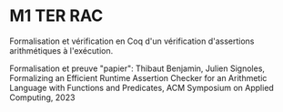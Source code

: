 # M1 TER RAC

Formalisation et vérification en Coq d'un vérification d'assertions arithmétiques à l'exécution.

Formalisation et preuve "papier": Thibaut Benjamin, Julien Signoles, Formalizing an Efficient Runtime Assertion Checker for an Arithmetic Language with Functions and Predicates, ACM Symposium on Applied Computing, 2023
